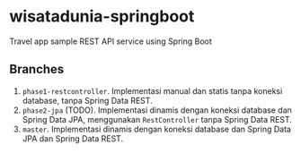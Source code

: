 # wisatadunia-springboot
Travel app sample REST API service using Spring Boot

## Branches

1. `phase1-restcontroller`. Implementasi manual dan statis tanpa koneksi database, tanpa Spring Data REST.
2. `phase2-jpa` (TODO). Implementasi dinamis dengan koneksi database dan Spring Data JPA, menggunakan `RestController` tanpa Spring Data REST.
3. `master`. Implementasi dinamis dengan koneksi database dan Spring Data JPA dan Spring Data REST.
